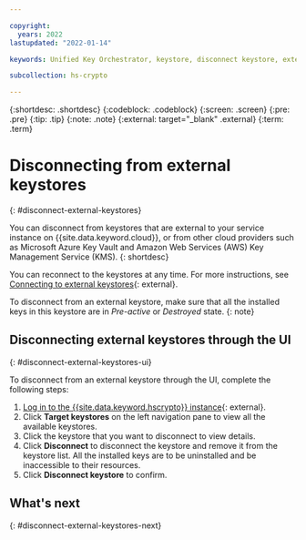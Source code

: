 ```yaml
---

copyright:
  years: 2022
lastupdated: "2022-01-14"

keywords: Unified Key Orchestrator, keystore, disconnect keystore, external keystore

subcollection: hs-crypto

---
```


{:shortdesc: .shortdesc}
{:codeblock: .codeblock}
{:screen: .screen}
{:pre: .pre}
{:tip: .tip}
{:note: .note}
{:external: target="_blank" .external}
{:term: .term}


# Disconnecting from external keystores
{: #disconnect-external-keystores}

You can disconnect from keystores that are external to your service instance on {{site.data.keyword.cloud}}, or from other cloud providers such as Microsoft Azure Key Vault and Amazon Web Services (AWS) Key Management Service (KMS). 
{: shortdesc}

You can reconnect to the keystores at any time. For more instructions, see [Connecting to external keystores](/docs/hs-crypto?topic=hs-crypto-connect-external-keystores){: external}.

To disconnect from an external keystore, make sure that all the installed keys in this keystore are in _Pre-active_ or _Destroyed_ state.
{: note}


## Disconnecting external keystores through the UI
{: #disconnect-external-keystores-ui}

To disconnect from an external keystore through the UI, complete the following steps:

1. [Log in to the {{site.data.keyword.hscrypto}} instance](https://cloud.ibm.com/login){: external}.
2. Click **Target keystores** on the left navigation pane to view all the available keystores.
3. Click the keystore that you want to disconnect to view details.
4. Click **Disconnect** to disconnect the keystore and remove it from the keystore list. All the installed keys are to be uninstalled and be inaccessible to their resources.
5. Click **Disconnect keystore** to confirm.



## What's next
{: #disconnect-external-keystores-next}


  


